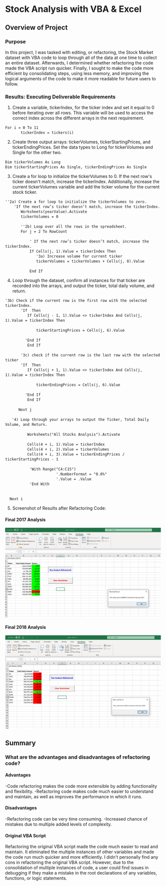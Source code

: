 # Stock Analysis with VBA & Excel

## Overview of Project

### Purpose
In this project, I was tasked with editing, or refactoring, the Stock Market dataset with VBA code to loop through all of the data at one time to collect an entire dataset.  Afterwards, I determined whether refactoring the code made the VBA script run quicker.  Finally, I sought to make the code more efficient by consolidating steps, using less memory, and improving the logical arguments of the code to make it more readable for future users to follow.

### Results: Executing Deliverable Requirements
1. Create a variable, tickerIndex, for the ticker index and set it equal to 0 before iterating over all rows.  This variable will be used to access the correct index across the different arrays in the next requirement.
```
For i = 0 To 11
       tickerIndex = tickers(i)
```
2. Create three output arrays: tickerVolumes, tickerStartingPrices, and tickerEndingPrices.  Set the data types to Long for tickerVolumes and Single for the other two.
```
Dim tickerVolumes As Long
Dim tickerStartingPrices As Single, tickerEndingPrices As Single
```
3. Create a for loop to initialize the tickerVolumes to 0. If the next row's ticker doesn't match, increase the tickerIndex. Additionally, increase the current tickerVolumes variable and add the ticker volume for the current stock ticker.
```
''2a) Create a for loop to initialize the tickerVolumes to zero.
    'If the next row’s ticker doesn’t match, increase the tickerIndex.
       Worksheets(yearValue).Activate
       tickerVolumes = 0

       ''2b) Loop over all the rows in the spreadsheet.
       For j = 2 To RowCount

           ' If the next row’s ticker doesn’t match, increase the tickerIndex.
           If Cells(j, 1).Value = tickerIndex Then
              '3a) Increase volume for current ticker
              tickerVolumes = tickerVolumes + Cells(j, 8).Value

           End If
```
4. Loop through the dataset, confirm all instances for that ticker are recorded into the arrays, and output the ticker, total daily volume, and return.
```
'3b) Check if the current row is the first row with the selected tickerIndex.
       'If  Then
          If Cells(j - 1, 1).Value <> tickerIndex And Cells(j, 1).Value = tickerIndex Then

              tickerStartingPrices = Cells(j, 6).Value

         'End If
          End If

       '3c) check if the current row is the last row with the selected ticker
       'If  Then
          If Cells(j + 1, 1).Value <> tickerIndex And Cells(j, 1).Value = tickerIndex Then

              tickerEndingPrices = Cells(j, 6).Value

         'End If
          End If

      Next j

   '4) Loop through your arrays to output the Ticker, Total Daily Volume, and Return.

          Worksheets("All Stocks Analysis").Activate

          Cells(4 + i, 1).Value = tickerIndex
          Cells(4 + i, 2).Value = tickerVolumes
          Cells(4 + i, 3).Value = tickerEndingPrices / tickerStartingPrices - 1

           'With Range("C4:C15")
                       '.NumberFormat = "0.0%"
                       '.Value = .Value
           'End With


  Next i
```
5. Screenshot of Results after Refactoring Code:
#### Final 2017 Analysis
![image_name](./Resources/VBA_Challenge_2017.png)
#### Final 2018 Analysis
![image_name](./Resources/VBA_Challenge_2018.png)

## Summary

### What are the advantages and disadvantages of refactoring code?
#### Advantages
-Code refactoring makes the code more extensible by adding functionality and flexibility.
-Refactoring code makes code much easier to understand and maintain, as well as improves the performance in which it runs.
#### Disadvantages
-Refactoring code can be very time consuming.
-Increased chance of mistakes due to multiple added levels of complexity.
#### Original VBA Script
Refactoring the original VBA script made the code much easier to read and maintain.  It eliminated the multiple instances of other variables and made the code run much quicker and more efficiently.  I didn't personally find any cons in refactoring the original VBA script.  However, due to the consolidation of multiple instances of code, a user could find issues in debugging if they make a mistake in the root declarations of any variables, functions, or logic statements.
